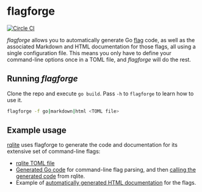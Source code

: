 # flagforge

[![Circle CI](https://circleci.com/gh/rqlite/flagforge/tree/master.svg?style=svg)](https://circleci.com/gh/rqlite/flagforge/tree/master)

_flagforge_ allows you to automatically generate Go [flag](https://pkg.go.dev/flag) code, as well as the associated Markdown and HTML documentation for those flags, all using a single configuration file. This means you only have to define your command-line options once in a TOML file, and _flagforge_ will do the rest.

## Running _flagforge_
Clone the repo and execute `go build`. Pass `-h` to `flagforge` to learn how to use it.
```bash
flagforge -f go|markdown|html <TOML file>
```

## Example usage
[rqlite](https://www.rqlite.io) uses flagforge to generate the code and documentation for its extensive set of command-line flags:
- [rqlite TOML file](https://github.com/rqlite/rqlite/blob/v8.36.8/cmd/rqlited/flags.toml)
- [Generated Go code](https://github.com/rqlite/rqlite/blob/v8.36.8/cmd/rqlited/config_flags.go) for command-line flag parsing, and then [calling the generated code](https://github.com/rqlite/rqlite/blob/v8.36.8/cmd/rqlited/flags.go#L297) from rqlite.
- Example of [automatically generated HTML documentation](https://rqlite.io/docs/guides/config/) for the flags.
